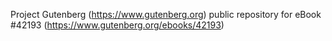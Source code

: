 Project Gutenberg (https://www.gutenberg.org) public repository for eBook #42193 (https://www.gutenberg.org/ebooks/42193)
